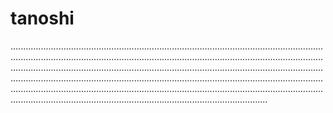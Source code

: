 # tanoshi

..................................................................................................................................................................................................................................................................................................................................................................................................................................................................................................................................................................................................................................................................................................................................................